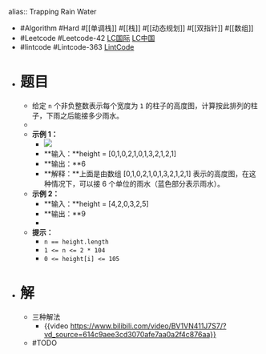 alias:: Trapping Rain Water
- #Algorithm #Hard #[[单调栈]] #[[栈]] #[[动态规划]] #[[双指针]] #[[数组]]
- #Leetcode #Leetcode-42 [LC国际](https://leetcode.com/problems/trapping-rain-water/) [LC中国](https://leetcode.cn/problems/trapping-rain-water/)
- #lintcode #Lintcode-363 [LintCode](https://www.lintcode.com/problem/363/)
- # 题目
	- 给定 `n` 个非负整数表示每个宽度为 `1` 的柱子的高度图，计算按此排列的柱子，下雨之后能接多少雨水。
	-
	- **示例 1：**
		- ![](https://assets.leetcode-cn.com/aliyun-lc-upload/uploads/2018/10/22/rainwatertrap.png)
		- **输入：**height = [0,1,0,2,1,0,1,3,2,1,2,1]
		- **输出：**6
		- **解释：**上面是由数组 [0,1,0,2,1,0,1,3,2,1,2,1] 表示的高度图，在这种情况下，可以接 6 个单位的雨水（蓝色部分表示雨水）。
	- **示例 2：**
		- **输入：**height = [4,2,0,3,2,5]
		- **输出：**9
		-
	- **提示：**
		- `n == height.length`
		- `1 <= n <= 2 * 104`
		- `0 <= height[i] <= 105`
- # 解
	- 三种解法
		- {{video https://www.bilibili.com/video/BV1VN411J7S7/?vd_source=614c9aee3cd3070afe7aa0a2f4c876aa}}
	- #TODO